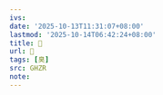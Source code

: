 ```yaml
---
ivs:
date: '2025-10-13T11:31:07+08:00'
lastmod: '2025-10-14T06:42:24+08:00'
title: 󰨗
url: 󰨗
tags: [臭]
src: GHZR
note:
---
```

